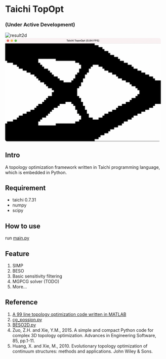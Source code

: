 # Taichi TopOpt 

### (Under Active Development)
![result2d](./img/result2d.png)
![result2d](./img/beso.png)
## Intro
A topology optimization framework written in Taichi programming language, which is embedded in Python.
## Requirement 
+ taichi 0.7.31
+ numpy
+ scipy
## How to use
run [main.py](simp.py)

## Feature
1. SIMP
2. BESO
3. Basic sensitivity filtering 
4. MGPCG solver (TODO)
5. More...

## Reference
1. [A 99 line topology optimization code written in MATLAB](https://www.topopt.mek.dtu.dk/apps-and-software/a-99-line-topology-optimization-code-written-in-matlab)
2. [cg_possion.py](https://github.com/houkensjtu/taichi-experiment/blob/master/homework-1/cg_possion.py)
3. [BESO2D.py](https://github.com/ToddyXuTao/BESO-for-2D)
4. Zuo, Z.H. and Xie, Y.M., 2015. A simple and compact Python code for complex 3D topology optimization. Advances in Engineering Software, 85, pp.1-11.
5. Huang, X. and Xie, M., 2010. Evolutionary topology optimization of continuum structures: methods and applications. John Wiley & Sons.
